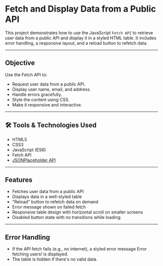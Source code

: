 #  Fetch and Display Data from a Public API

This project demonstrates how to use the JavaScript `Fetch API` to retrieve user data from a public API and display it in a styled HTML table. It includes error handling, a responsive layout, and a reload button to refetch data.

---

##  Objective

Use the Fetch API to:
- Request user data from a public API.
- Display user name, email, and address.
- Handle errors gracefully.
- Style the content using CSS.
- Make it responsive and interactive.

---

## 🛠️ Tools & Technologies Used

- HTML5  
- CSS3  
- JavaScript (ES6)  
- Fetch API  
- [JSONPlaceholder API](https://jsonplaceholder.typicode.com/users)

---
##  Features

-  Fetches user data from a public API
-  Displays data in a well-styled table
-  "Reload" button to refetch data on demand
-  Error message shown on failed fetch
-  Responsive table design with horizontal scroll on smaller screens
-  Disabled button state with no transitions while loading
---
## Error Handling

- If the API fetch fails (e.g., no internet), a styled error message Error fetching users! is displayed.
- The table is hidden if there's no valid data.

